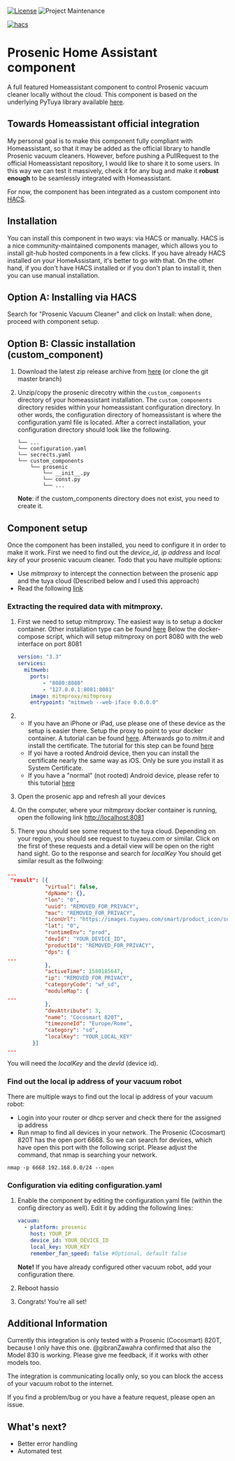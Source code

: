 [![License][license-shield]](LICENSE.md) ![Project Maintenance][maintenance-shield]

[![hacs][hacsbadge]][hacs]

# Prosenic Home Assistant component
A full featured Homeassistant component to control Prosenic vacuum cleaner locally without the cloud. 
This component is based on the underlying PyTuya library available [here][pytuya].

## Towards Homeassistant official integration
My personal goal is to make this component fully compliant with Homeassistant, so 
that it may be added as the official library to handle Prosenic vacuum cleaners. 
However, before pushing a PullRequest to the official Homeassistant repository, I would like to share it to some users.
In this way we can test it massively, check it for any bug and make it **robust enough** to be seamlessly integrated 
with Homeassistant.

For now, the component has been integrated as a custom component into [HACS][hacs].

## Installation
You can install this component in two ways: via HACS or manually.
HACS is a nice community-maintained components manager, which allows you to install git-hub hosted components in a few clicks.
If you have already HACS installed on your HomeAssistant, it's better to go with that.
On the other hand, if you don't have HACS installed or if you don't plan to install it, then you can use manual installation.

## Option A: Installing via HACS
Search for "Prosenic Vacuum Cleaner" and click on Install: when done, proceed with component setup.

## Option B: Classic installation (custom_component)
1. Download the latest zip release archive from [here][release-zip] (or clone the git master branch)
1. Unzip/copy the prosenic direcotry within the `custom_components` directory of your homeassistant installation.
The `custom_components` directory resides within your homeassistant configuration directory.
In other words, the configuration directory of homeassistant is where the configuration.yaml file is located.
After a correct installation, your configuration directory should look like the following.
    ```
    └── ...
    └── configuration.yaml
    └── secrects.yaml
    └── custom_components
        └── prosenic
            └── __init__.py
            └── const.py
            └── ...
    ```

    **Note**: if the custom_components directory does not exist, you need to create it.

## Component setup    
Once the component has been installed, you need to configure it in order to make it work.
First we need to find out the _device_id_, _ip address_ and _local key_ of your prosenic vacuum cleaner.
Todo that you have multiple options:
 * Use *mitmproxy* to intercept the connection between the prosenic app and the tuya cloud (Described below and I used this approach)
 * Read the following [link][tuyaapi-docs]
     
### Extracting the required data with mitmproxy.

1. First we need to setup mitmproxy. The easiest way is to setup a docker container. Other installation type can be found [here][mitmproxy-install]
    Below the docker-compose script, which will setup mitmproxy on port 8080 with the web interface on port 8081
    ```yaml
    version: "3.3"
    services:
      mitmweb:
        ports:
            - "8080:8080"
            - "127.0.0.1:8081:8081"
        image: mitmproxy/mitmproxy
        entrypoint: "mitmweb --web-iface 0.0.0.0"
    ```
1. 
    * If you have an iPhone or iPad, use please one of these device as the setup is easier there.
    Setup the proxy to point to your docker container. A tutorial can be found [here][ios-proxy].
    Afterwards go to _mitm.it_ and install the certificate. The tutorial for this step can be found [here][mitmproxy-certs]
    * If yoi have a rooted Android device, then you can install the certificate nearly the same way as iOS. Only be sure you install it as System Certificate.
    * If you have a "normal" (not rooted) Android device, please refer to this tutorial [here][mitmproxy-android]
    
1. Open the prosenic app and refresh all your devices
1. On the computer, where your mitmproxy docker container is running, open  the following link [http://localhost:8081](http://localhost:8081)
1. There you should see some request to the tuya cloud. Depending on your region, you should see request to tuyaeu.com or similar.
Click on the first of these requests and a detail view will be open on the right hand sight. Go to the response and search for _localKey_
You should get similar result as the follwoing:
```json
...
 "result": [{
            "virtual": false,
            "dpName": {},
            "lon": "0",
            "uuid": "REMOVED_FOR_PRIVACY",
            "mac": "REMOVED_FOR_PRIVACY",
            "iconUrl": "https://images.tuyaeu.com/smart/product_icon/sd.png",
            "lat": "0",
            "runtimeEnv": "prod",
            "devId": "YOUR_DEVICE_ID",
            "productId": "REMOVED_FOR_PRIVACY",
            "dps": {
...
            },
            "activeTime": 1580185647,
            "ip": "REMOVED_FOR_PRIVACY",
            "categoryCode": "wf_sd",
            "moduleMap": {
...
            },
            "devAttribute": 3,
            "name": "Cocosmart 820T",
            "timezoneId": "Europe/Rome",
            "category": "sd",
            "localKey": "YOUR_LOCAL_KEY"
        }]
...
```
You will need the _localKey_ and the _devId_ (device id).

### Find out the local ip address of your vacuum robot

There are multiple ways to find out the local ip address of your vacuum robot:
* Login into your router or dhcp server and check there for the assigned ip address
* Run nmap to find all devices in your network.
The Prosenic (Cocosmart) 820T has the open port 6668. 
So we can search for devices, which have open this port with the following script. Please adjust the command, that nmap is searching your network.
```shell script
nmap -p 6668 192.168.0.0/24 --open
```

### Configuration via editing configuration.yaml

1. Enable the component by editing the configuration.yaml file (within the config directory as well).
Edit it by adding the following lines:
    ```yaml
    vacuum:
      - platform: prosenic
        host: YOUR_IP
        device_id: YOUR_DEVICE_ID
        local_key: YOUR_KEY
        remember_fan_speed: false #Optional, default false
    ```
    **Note!** If you have already configured other vacuum robot, add your configuration there.

1. Reboot hassio
1. Congrats! You're all set!

## Additional Information

Currently this integration is only tested with a Prosenic (Cocosmart) 820T, because I only have this one.
@gibranZawahra confirmed that also the Model 830 is working.
Please give me feedback, if it works with other models too.

The integration is communicating locally only, so you can block the access of your vacuum robot to the internet.

If you find a problem/bug or you have a feature request, please open an issue.


## What's next?
- Better error handling
- Automated test

[hacs]: https://hacs.xyz
[hacsbadge]: https://img.shields.io/badge/HACS-DEFAULT-inactive?style=for-the-badge
[license-shield]: https://img.shields.io/github/license/edenhaus/ha-prosenic?style=for-the-badge
[maintenance-shield]: https://img.shields.io/badge/Maintainer-Robert%20Resch-blue?style=for-the-badge
[pytuya]: https://github.com/clach04/python-tuya
[tuyaapi-docs]: https://github.com/codetheweb/tuyapi/blob/master/docs/SETUP.md
[release-zip]: https://github.com/edenhaus/ha-prosenic/releases/latest/download/prosenic.zip

[mitmproxy-install]: https://docs.mitmproxy.org/stable/overview-installation/
[mitmproxy-certs]: https://docs.mitmproxy.org/stable/concepts-certificates/
[mitmproxy-android]: https://docs.mitmproxy.org/stable/howto-install-system-trusted-ca-android/
[ios-proxy]: http://www.iphonehacks.com/2017/02/how-to-configure-use-proxy-iphone-ipad.html
